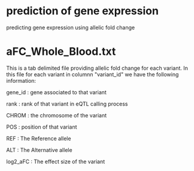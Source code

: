 # prediction of gene expression
predicting gene expression using allelic fold change


# aFC_Whole_Blood.txt
This is a tab delimited file providing allelic fold change for each variant. In this file for each variant in columnn "variant_id" we have the following information:

gene_id : gene associated to that variant

rank : rank of that variant in eQTL calling process

CHROM : the chromosome of the variant

POS : position of that variant

REF : The Reference allele

ALT : The Alternative allele

log2_aFC : The effect size of the variant
